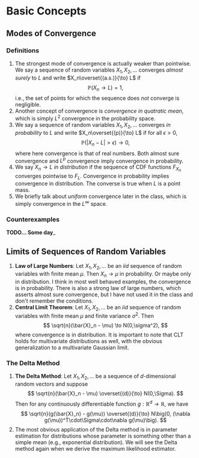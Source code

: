 # Basic Concepts

## Modes of Convergence

### Definitions

1. The strongest mode of convergence is actually weaker than pointwise.  We say a sequence of random variables $X_1, X_2, \ldots$ converges _almost surely_  to $L$ and write $X_n\overset{(a.s.)}{\to} L$ if
$$
\mathbb{P}(X_n \to L) = 1,
$$
i.e., the set of points for which the sequence does _not_ converge is negligible.
2. Another concept of convergence is _convergence in quatratic mean_, which is simply $L^2$ convergence in the probability space.
3. We say a sequence of random variables $X_1, X_2, \ldots$ converges _in probability_ to $L$ and write $X_n\overset{(p)}{\to} L$ if for all $\epsilon >0$,
$$
\mathbb{P}(\lvert X_n - L \rvert > \epsilon) \to 0,
$$
where here convergence is that of real numbers.  Both almost sure convergence and $L^p$ convergence imply convergence in probability.
4. We say $X_n \to L$ _in distribution_ if the sequence of CDF functions $F_{X_n}$ converges pointwise to $F_L$.  Convergence in probability implies convergence in distribution.  The converse is true when $L$ is a point mass.
5. We briefly talk about _uniform_ convergence later in the class, which is simply convergence in the $L^\infty$ space.

### Counterexamples

__TODO... Some day___

## Limits of Sequences of Random Variables

1. __Law of Large Numbers__: Let $X_1, X_2, \ldots$ be an _iid_ sequence of random variables with finite mean $\mu$.  Then $X_n \to \mu$ in probability.  Or maybe only in distribution.  I think in most well behaved examples, the convergence is in probability.  There is also a strong law of large numbers, which asserts almost sure convergence, but I have not used it in the class and don't remember the conditions.
2. __Central Limit Theorem__: Let $X_1, X_2, \ldots$ be an _iid_ sequence of random variables with finite mean $\mu$ and finite variance $\sigma^2$.  Then
$$ \sqrt{n}(\bar{X}_n - \mu) \to N(0,\sigma^2), $$
where convergence is in distribution.  It is important to note that CLT holds for multivariate distributions as well, with the obvious generalization to a multivariate Gaussian limit.

### The Delta Method
1. __The Delta Method__: Let $X_1, X_2, \ldots$ be a sequence of $d$-dimensional random vectors and suppose
$$ \sqrt{n}(\bar{X}_n - \mu) \overset{(d)}{\to} N(0,\Sigma). $$
Then for any continuously differentiable function $g:\mathbb{R}^d\to\mathbb{R}$, we have
$$ \sqrt{n}(g(\bar{X}_n) - g(\mu)) \overset{(d)}{\to} N\big(0, (\nabla g(\mu))^T\cdot\Sigma\cdot\nabla g(\mu)\big). $$
2. The most obvious application of the Delta method is in parameter estimation for distributions whose parameter is something other than a simple mean (e.g., exponential distribution).  We will see the Delta method again when we derive the maximum likelihood estimator.
